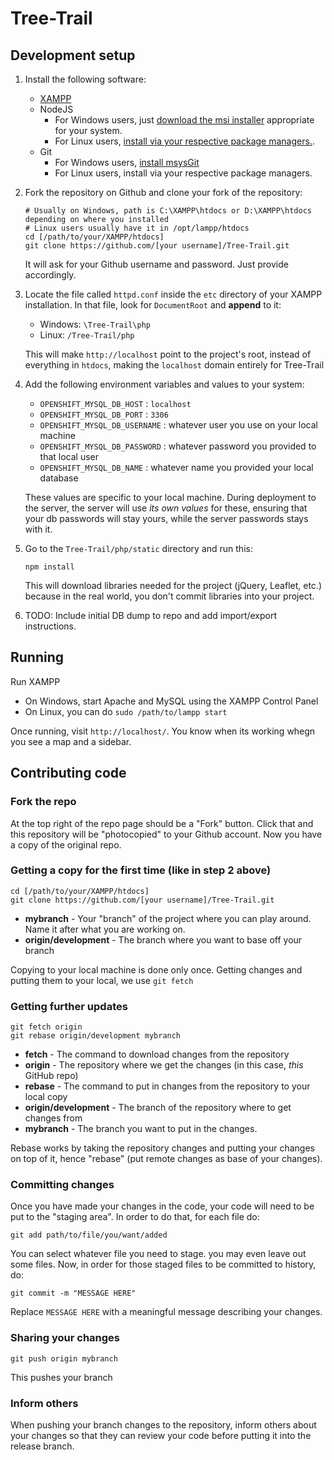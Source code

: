 Tree-Trail
==========

## Development setup

1. Install the following software:
    
    - [XAMPP](https://www.apachefriends.org/download.html)
    - NodeJS
        - For Windows users, just [download the msi installer](http://nodejs.org/download/) appropriate for your system.
        - For Linux users, [install via your respective package managers.](https://github.com/joyent/node/wiki/installing-node.js-via-package-manager).
    - Git
        - For Windows users, [install msysGit](https://msysgit.github.io/)
        - For Linux users, install via your respective package managers.

2. Fork the repository on Github and clone your fork of the repository:
   
    ```
    # Usually on Windows, path is C:\XAMPP\htdocs or D:\XAMPP\htdocs depending on where you installed
    # Linux users usually have it in /opt/lampp/htdocs
    cd [/path/to/your/XAMPP/htdocs] 
    git clone https://github.com/[your username]/Tree-Trail.git
    ```

   It will ask for your Github username and password. Just provide accordingly.
   
3. Locate the file called `httpd.conf` inside the `etc` directory of your XAMPP installation. In that file, look for `DocumentRoot` and **append** to it:
    
    - Windows: `\Tree-Trail\php`
    - Linux: `/Tree-Trail/php`
    
    This will make `http://localhost` point to the project's root, instead of everything in `htdocs`, making the `localhost` domain entirely for Tree-Trail

4. Add the following environment variables and values to your system:

    - `OPENSHIFT_MYSQL_DB_HOST` : `localhost`
    - `OPENSHIFT_MYSQL_DB_PORT` : `3306`
    - `OPENSHIFT_MYSQL_DB_USERNAME` : whatever user you use on your local machine
    - `OPENSHIFT_MYSQL_DB_PASSWORD` : whatever password you provided to that local user
    - `OPENSHIFT_MYSQL_DB_NAME` : whatever name you provided your local database
    
    These values are specific to your local machine. During deployment to the server, the server will use *its own values* for these, ensuring that your db passwords will stay yours, while the server passwords stays with it.

5. Go to the `Tree-Trail/php/static` directory and run this:

    ```
    npm install
    ```
    
    This will download libraries needed for the project (jQuery, Leaflet, etc.) because in the real world, you don't commit libraries into your project.

6. TODO: Include initial DB dump to repo and add import/export instructions.

## Running

Run XAMPP 

- On Windows, start Apache and MySQL using the XAMPP Control Panel
- On Linux, you can do `sudo /path/to/lampp start`

Once running, visit `http://localhost/`. You know when its working whegn you see a map and a sidebar.

## Contributing code

### Fork the repo

At the top right of the repo page should be a "Fork" button. Click that and this repository will be "photocopied" to your Github account. Now you have a copy of the original repo.

### Getting a copy for the first time (like in step 2 above)

```
cd [/path/to/your/XAMPP/htdocs] 
git clone https://github.com/[your username]/Tree-Trail.git
```

- **mybranch** - Your "branch" of the project where you can play around. Name it after what you are working on.
- **origin/development** - The branch where you want to base off your branch

Copying to your local machine is done only once. Getting changes and putting them to your local, we use `git fetch`

### Getting further updates

```
git fetch origin
git rebase origin/development mybranch
```

- **fetch** - The command to download changes from the repository
- **origin** - The repository where we get the changes (in this case, *this* GitHub repo)
- **rebase** - The command to put in changes from the repository to your local copy
- **origin/development** - The branch of the repository where to get changes from
- **mybranch** - The branch you want to put in the changes.

Rebase works by taking the repository changes and putting your changes on top of it, hence "rebase" (put remote changes as base of your changes).

### Committing changes

Once you have made your changes in the code, your code will need to be put to the "staging area". In order to do that, for each file do:

```
git add path/to/file/you/want/added
```

You can select whatever file you need to stage. you may even leave out some files. Now, in order for those staged files to be committed to history, do:

```
git commit -m "MESSAGE HERE"
```

Replace `MESSAGE HERE` with a meaningful message describing your changes.

### Sharing your changes

```
git push origin mybranch
```

This pushes your branch

### Inform others

When pushing your branch changes to the repository, inform others about your changes so that they can review your code before putting it into the release branch.
